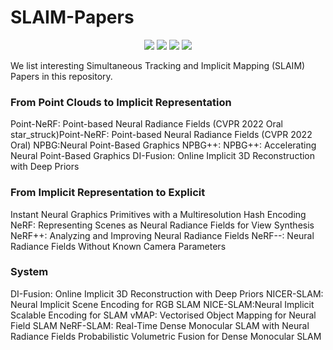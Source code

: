 # SLAIM-Papers 
<p align="center">
  <a href=""><img src="https://img.shields.io/badge/NeRF-4b44ce.svg"></a>
  <a href=""><img src="https://img.shields.io/badge/SLAM-red.svg"></a>
  <a href=""><img src="https://img.shields.io/badge/Representation-Implicit-green.svg"></a>
  <a href=""><img src="https://img.shields.io/badge/Representation-Explicit-green.svg"></a>
</p>
  

We list interesting Simultaneous Tracking and Implicit Mapping (SLAIM) Papers in this repository.


### From Point Clouds to Implicit Representation 
Point-NeRF: Point-based Neural Radiance Fields (CVPR 2022 Oral star_struck)Point-NeRF: Point-based Neural Radiance Fields (CVPR 2022 Oral)
NPBG:Neural Point-Based Graphics
NPBG++: NPBG++: Accelerating Neural Point-Based Graphics 
DI-Fusion: Online Implicit 3D Reconstruction with Deep Priors

### From Implicit Representation to Explicit
Instant Neural Graphics Primitives with a Multiresolution Hash Encoding
NeRF: Representing Scenes as Neural Radiance Fields for View Synthesis
NeRF++: Analyzing and Improving Neural Radiance Fields
NeRF--: Neural Radiance Fields Without Known Camera Parameters

### System
DI-Fusion: Online Implicit 3D Reconstruction with Deep Priors
NICER-SLAM: Neural Implicit Scene Encoding for RGB SLAM
NICE-SLAM:Neural Implicit Scalable Encoding for SLAM
vMAP: Vectorised Object Mapping for Neural Field SLAM
NeRF-SLAM: Real-Time Dense Monocular SLAM with Neural Radiance Fields
Probabilistic Volumetric Fusion for Dense Monocular SLAM
